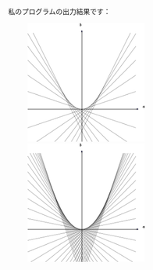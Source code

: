 ﻿私のプログラムの出力結果です：

<img src="envelope0.png" alt="envelope0" width="240" hspace="40"/>
<img src="envelope1.png" alt="envelope1" width="240" hspace="40"/>
